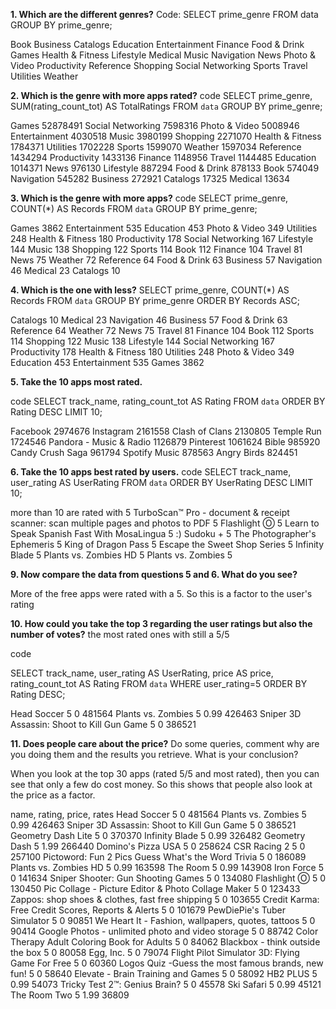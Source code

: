 
**1. Which are the different genres?**
Code:
SELECT prime_genre
FROM data
GROUP BY prime_genre;

Book
Business
Catalogs
Education
Entertainment
Finance
Food & Drink
Games
Health & Fitness
Lifestyle
Medical
Music
Navigation
News
Photo & Video
Productivity
Reference
Shopping
Social Networking
Sports
Travel
Utilities
Weather

**2. Which is the genre with more apps rated?**
code
SELECT prime_genre, SUM(rating_count_tot) AS TotalRatings
FROM `data`
GROUP BY prime_genre;

Games	52878491
Social Networking	7598316
Photo & Video	5008946
Entertainment	4030518
Music	3980199
Shopping	2271070
Health & Fitness	1784371
Utilities	1702228
Sports	1599070
Weather	1597034
Reference	1434294
Productivity	1433136
Finance	1148956
Travel	1144485
Education	1014371
News	976130
Lifestyle	887294
Food & Drink	878133
Book	574049
Navigation	545282
Business	272921
Catalogs	17325
Medical	13634

**3. Which is the genre with more apps?**
code
SELECT prime_genre, COUNT(*) AS Records
FROM `data`
GROUP BY prime_genre;


Games	3862
Entertainment	535
Education	453
Photo & Video	349
Utilities	248
Health & Fitness	180
Productivity	178
Social Networking	167
Lifestyle	144
Music	138
Shopping	122
Sports	114
Book	112
Finance	104
Travel	81
News	75
Weather	72
Reference	64
Food & Drink	63
Business	57
Navigation	46
Medical	23
Catalogs	10

**4. Which is the one with less?**
SELECT prime_genre, COUNT(*) AS Records
FROM `data`
GROUP BY prime_genre
ORDER BY Records ASC;

Catalogs	10
Medical	23
Navigation	46
Business	57
Food & Drink	63
Reference	64
Weather	72
News	75
Travel	81
Finance	104
Book	112
Sports	114
Shopping	122
Music	138
Lifestyle	144
Social Networking	167
Productivity	178
Health & Fitness	180
Utilities	248
Photo & Video	349
Education	453
Entertainment	535
Games	3862



**5. Take the 10 apps most rated.**

code
SELECT track_name, rating_count_tot AS Rating
FROM `data`
ORDER BY Rating DESC
LIMIT 10;

Facebook	2974676
Instagram	2161558
Clash of Clans	2130805
Temple Run	1724546
Pandora - Music & Radio	1126879
Pinterest	1061624
Bible	985920
Candy Crush Saga	961794
Spotify Music	878563
Angry Birds	824451

**6. Take the 10 apps best rated by users.**
code
SELECT track_name, user_rating AS UserRating
FROM `data`
ORDER BY UserRating DESC
LIMIT 10;

more than 10 are rated with 5
TurboScan™ Pro - document & receipt scanner: scan multiple pages and photos to PDF	5
Flashlight Ⓞ	5
Learn to Speak Spanish Fast With MosaLingua	5
:) Sudoku +	5
The Photographer's Ephemeris	5
King of Dragon Pass	5
Escape the Sweet Shop Series	5
Infinity Blade	5
Plants vs. Zombies HD	5
Plants vs. Zombies	5



**9. Now compare the data from questions 5 and 6. What do you see?**

More of the free apps were rated with a 5. So this is a factor to the user's rating

**10. How could you take the top 3 regarding the user ratings but also the number of votes?**
the most rated ones with still a 5/5

code

SELECT track_name, user_rating AS UserRating, price AS price, rating_count_tot AS Rating
FROM `data`
WHERE user_rating=5
ORDER BY Rating DESC;

Head Soccer	5	0	481564
Plants vs. Zombies	5	0.99	426463
Sniper 3D Assassin: Shoot to Kill Gun Game	5	0	386521

**11. Does people care about the price?** Do some queries, comment why are you doing them and the results you retrieve. What is your conclusion?

When you look at the top 30 apps (rated 5/5 and most rated), then you can see that only a few do cost money. So this shows that people also look at the price as a factor. 

name, rating, price, rates
Head Soccer	5	0	481564
Plants vs. Zombies	5	0.99	426463
Sniper 3D Assassin: Shoot to Kill Gun Game	5	0	386521
Geometry Dash Lite	5	0	370370
Infinity Blade	5	0.99	326482
Geometry Dash	5	1.99	266440
Domino's Pizza USA	5	0	258624
CSR Racing 2	5	0	257100
Pictoword: Fun 2 Pics Guess What's the Word Trivia	5	0	186089
Plants vs. Zombies HD	5	0.99	163598
The Room	5	0.99	143908
Iron Force	5	0	141634
Sniper Shooter: Gun Shooting Games	5	0	134080
Flashlight Ⓞ	5	0	130450
Pic Collage - Picture Editor & Photo Collage Maker	5	0	123433
Zappos: shop shoes & clothes, fast free shipping	5	0	103655
Credit Karma: Free Credit Scores, Reports & Alerts	5	0	101679
PewDiePie's Tuber Simulator	5	0	90851
We Heart It - Fashion, wallpapers, quotes, tattoos	5	0	90414
Google Photos - unlimited photo and video storage	5	0	88742
Color Therapy Adult Coloring Book for Adults	5	0	84062
Blackbox - think outside the box	5	0	80058
Egg, Inc.	5	0	79074
Flight Pilot Simulator 3D: Flying Game For Free	5	0	60360
Logos Quiz -Guess the most famous brands, new fun!	5	0	58640
Elevate - Brain Training and Games	5	0	58092
HB2 PLUS	5	0.99	54073
Tricky Test 2™: Genius Brain?	5	0	45578
Ski Safari	5	0.99	45121
The Room Two	5	1.99	36809


